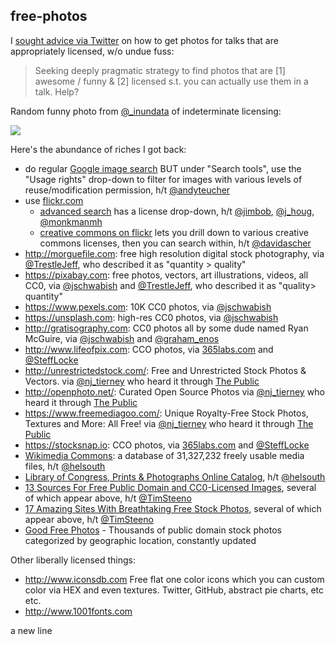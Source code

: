 ## free-photos

I [sought advice via Twitter](https://twitter.com/JennyBryan/status/722194630784065538) on how to get photos for talks that are appropriately licensed, w/o undue fuss:

> Seeking deeply pragmatic strategy to find photos that are [1] awesome / funny & [2] licensed s.t. you can actually use them in a talk. Help?

Random funny photo from [\@_inundata](https://twitter.com/_inundata) of indeterminate licensing:

![](https://pbs.twimg.com/media/CgXRWSlVIAEMnze.jpg:large)

Here's the abundance of riches I got back:

  * do regular [Google image search](https://www.google.com/search?tbm=isch&q=pygmy+goat) BUT under "Search tools", use the "Usage rights" drop-down to filter for images with various levels of reuse/modification permission, h/t [\@andyteucher](https://twitter.com/andyteucher)
  * use [flickr.com](https://www.flickr.com)
    - [advanced search](https://www.flickr.com/search/advanced/) has a license drop-down, h/t [\@jimbob](https://twitter.com/jimbob), [\@j_houg](https://twitter.com/j_houg), [\@monkmanmh](https://twitter.com/monkmanmh)
    - [creative commons on flickr](https://www.flickr.com/creativecommons/) lets you drill down to various creative commons licenses, then you can search within, h/t [\@davidascher ](https://twitter.com/davidascher)
  * <http://morguefile.com>: free high resolution digital stock photography, via [\@TrestleJeff](https://twitter.com/TrestleJeff), who described it as "quantity > quality"
  * <https://pixabay.com>: free photos, vectors, art illustrations, videos, all CC0, via [\@jschwabish](https://twitter.com/jschwabish) and [\@TrestleJeff](https://twitter.com/TrestleJeff), who described it as "quality> quantity"
  * <https://www.pexels.com>: 10K CC0 photos, via [\@jschwabish](https://twitter.com/jschwabish)
  * <https://unsplash.com>: high-res CC0 photos, via [\@jschwabish](https://twitter.com/jschwabish)
  * <http://gratisography.com>: CC0 photos all by some dude named Ryan McGuire, via [\@jschwabish](https://twitter.com/jschwabish) and [\@graham_enos](https://twitter.com/graham_enos)
  * <http://www.lifeofpix.com>: CCO photos, via [365labs.com](http://356labs.com/5-web-sites-which-deliver-free-hq-images-in-your-inbox/) and [\@SteffLocke](https://twitter.com/SteffLocke)
  * <http://unrestrictedstock.com/>: Free and Unrestricted Stock Photos & Vectors. via [\@nj_tierney](https://twitter.com/nj_tierney) who heard it through [The Public](http://www.thepublicstudio.ca/)
  * <http://openphoto.net/>: Curated Open Source Photos via [\@nj_tierney](https://twitter.com/nj_tierney) who heard it through [The Public](http://www.thepublicstudio.ca/)
  * <https://www.freemediagoo.com/>: Unique Royalty-​Free Stock Photos, Textures and More: All Free! via [\@nj_tierney](https://twitter.com/nj_tierney) who heard it through [The Public](http://www.thepublicstudio.ca/)
  * <https://stocksnap.io>: CCO photos, via [365labs.com](http://356labs.com/5-web-sites-which-deliver-free-hq-images-in-your-inbox/) and [\@SteffLocke](https://twitter.com/SteffLocke)
  * [Wikimedia Commons](https://commons.wikimedia.org/wiki/Main_Page): a database of 31,327,232 freely usable media files, h/t [\@helsouth](https://twitter.com/helsouth)
  * [Library of Congress, Prints & Photographs Online Catalog](http://www.loc.gov/pictures/), h/t [\@helsouth](https://twitter.com/helsouth)
  * [13 Sources For Free Public Domain and CC0-Licensed Images](http://wptavern.com/13-sources-for-free-public-domain-and-cc0-licensed-images), several of which appear above, h/t [\@TimSteeno](https://twitter.com/TimSteeno)
  * [17 Amazing Sites With Breathtaking Free Stock Photos](https://bootstrapbay.com/blog/free-stock-photos/), several of which appear above, h/t [\@TimSteeno](https://twitter.com/TimSteeno)
   * [Good Free Photos](https://www.goodfreephotos.com) - Thousands of public domain stock photos categorized by geographic location, constantly updated
   
Other liberally licensed things:

  * <http://www.iconsdb.com> Free flat one color icons which you can custom color via HEX and even textures. Twitter, GitHub, abstract pie charts, etc etc.
  * <http://www.1001fonts.com>

a new line
